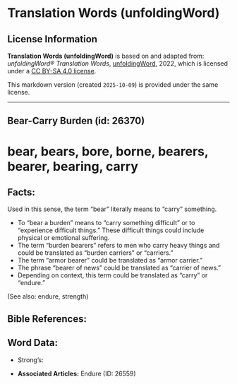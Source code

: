 # Translation Words (unfoldingWord)

## License Information

**Translation Words (unfoldingWord)** is based on and adapted from: _unfoldingWord® Translation Words_, [unfoldingWord](https://unfoldingword.org/utw), 2022, which is licensed under a [CC BY-SA 4.0 license](https://creativecommons.org/licenses/by-sa/4.0/legalcode.en).

This markdown version (created `2025-10-09`) is provided under the same license.



--------------------------------

## Bear-Carry Burden (id: 26370)

bear, bears, bore, borne, bearers, bearer, bearing, carry
=========================================================

Facts:
------

Used in this sense, the term “bear” literally means to “carry” something.

* To “bear a burden” means to “carry something difficult” or to “experience difficult things.” These difficult things could include physical or emotional suffering.
* The term “burden bearers” refers to men who carry heavy things and could be translated as “burden carriers” or “carriers.”
* The term “armor bearer” could be translated as “armor carrier.”
* The phrase “bearer of news” could be translated as “carrier of news.”
* Depending on context, this term could be translated as “carry” or “endure.”

(See also: endure, strength)

Bible References:
-----------------

Word Data:
----------

* Strong’s:

* **Associated Articles:** Endure (ID: 26559)

